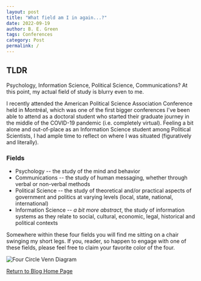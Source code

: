 ```yaml
---
layout: post  
title: "What field am I in again...?"
date: 2022-09-19
author: B. E. Green
tags: Conferences
category: Post
permalink: /
---
```


## TLDR

  Psychology, Information Science, Political Science, Communications? At this point, my actual field of study is blurry even to me. 
  
  I recently attended the American Political Science Association Conference held in Montréal, which was one of the first bigger conferences I've been able to attend as a doctoral student who started their graduate journey in the middle of the COVID-19 pandemic (i.e. completely virtual). Feeling a bit alone and out-of-place as an Information Science student among Political Scientists, I had ample time to reflect on where I was situated (figuratively and literally).
  
### Fields

  + Psychology -- the study of the mind and behavior
  + Communications -- the study of human messaging, whether through verbal or non-verbal methods
  + Political Science -- the study of theoretical and/or practical aspects of government and politics at varying levels (local, state, national, international)
  + Information Science -- *a bit more abstract*, the study of information systems as they relate to social, cultural, economic, legal, historical and political contexts
  
  Somewhere within these four fields you will find me sitting on a chair swinging my short legs. If you, reader, so happen to engage with one of these fields, please feel free to claim your favorite color of the four.
  
![Four Circle Venn Diagram](https://bregreen.github.io/posts/2022/09/fields_of_science.png)
  
  
[Return to Blog Home Page](./././blog.html#)
